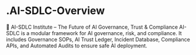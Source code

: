 # .AI-SDLC-Overview
🚀 AI-SDLC Institute – The Future of AI Governance, Trust &amp; Compliance AI-SDLC is a modular framework for AI governance, risk, and compliance. It includes Governance SOPs, AI Trust Ledger, Incident Database, Compliance APIs, and Automated Audits to ensure safe AI deployment.
